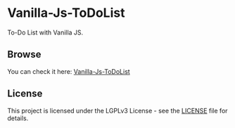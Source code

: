 # Vanilla-Js-ToDoList
To-Do List with Vanilla JS.
## Browse
You can check it here: [Vanilla-Js-ToDoList](https://it-krivoshey.github.io/Vanilla-Js-ToDoList)
## License
This project is licensed under the LGPLv3 License - see the [LICENSE](https://github.com/IT-Krivoshey/Vanilla-Js-ToDoList/blob/main/LICENSE) file for details.

